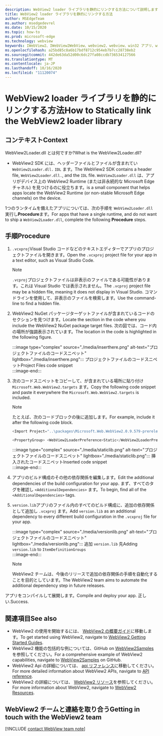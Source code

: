 ```yaml
---
description: WebView2 loader ライブラリを静的にリンクする方法について説明します。
title: WebView2 loader ライブラリを静的にリンクする方法
author: MSEdgeTeam
ms.author: msedgedevrel
ms.date: 10/15/2020
ms.topic: how-to
ms.prod: microsoft-edge
ms.technology: webview
keywords: IWebView2、IWebView2WebView、webview2、webview、win32 アプリ、win32、edge、ICoreWebView2、ICoreWebView2Host、browser control、edge html
ms.openlocfilehash: a25bd85c8a6b17bdf8712c954eb7b7cc28738eb2
ms.sourcegitcommit: 442de63da52d00c6dc27fa08ccdb736534127566
ms.translationtype: MT
ms.contentlocale: ja-JP
ms.lasthandoff: 10/16/2020
ms.locfileid: "11120074"
---
```

# <span data-ttu-id="18027-104">WebView2 loader ライブラリを静的にリンクする方法</span><span class="sxs-lookup"><span data-stu-id="18027-104">How to Statically link the WebView2 loader library</span></span>  

## <span data-ttu-id="18027-105">コンテキスト</span><span class="sxs-lookup"><span data-stu-id="18027-105">Context</span></span>  

<span data-ttu-id="18027-106">WebView2Loader.dll とは何ですか?</span><span class="sxs-lookup"><span data-stu-id="18027-106">What is the WebView2Loader.dll?</span></span>  

*   <span data-ttu-id="18027-107">WebView2 SDK には、ヘッダーファイルとファイルが含まれてい `WebView2Loader.dll.` `IDL` ます。</span><span class="sxs-lookup"><span data-stu-id="18027-107">The WebView2 SDK contains a header file, `WebView2Loader.dll.`, and the `IDL` file.</span></span> `WebView2Loader.dll` <span data-ttu-id="18027-108">は、アプリがデバイス上の WebView2 Runtime (または非永続的な Microsoft Edge チャネル) を見つけるのに役立ちます。</span><span class="sxs-lookup"><span data-stu-id="18027-108">is a small component that helps apps locate the WebView2 Runtime (or non-stable Microsoft Edge channels) on the device.</span></span>  

<span data-ttu-id="18027-109">1つのランタイムを備えたアプリについては、次の手順を `WebView2Loader.dll` 実行し**Procedure**ます。</span><span class="sxs-lookup"><span data-stu-id="18027-109">For apps that have a single runtime, and do not want to ship a `WebView2Loader.dll`, complete the following **Procedure** steps.</span></span>  

## <span data-ttu-id="18027-110">手順</span><span class="sxs-lookup"><span data-stu-id="18027-110">Procedure</span></span>  

1.  <span data-ttu-id="18027-111">`.vcxproj`Visual Studio コードなどのテキストエディターでアプリのプロジェクトファイルを開きます。</span><span class="sxs-lookup"><span data-stu-id="18027-111">Open the `.vcxproj` project file for your app in a text editor, such as Visual Studio Code.</span></span>  
    
    > [!NOTE]
    > <span data-ttu-id="18027-112">`.vcproj`プロジェクトファイルは非表示のファイルである可能性があります。これは Visual Studio では表示されません。</span><span class="sxs-lookup"><span data-stu-id="18027-112">The `.vcproj` project file may be a hidden file, meaning it does not display in Visual Studio.</span></span>  <span data-ttu-id="18027-113">コマンドラインを使用して、非表示のファイルを検索します。</span><span class="sxs-lookup"><span data-stu-id="18027-113">Use the command-line to find a hidden file.</span></span>  
    
1.  <span data-ttu-id="18027-114">WebView2 NuGet パッケージターゲットファイルが含まれているコードのセクションを見つけます。</span><span class="sxs-lookup"><span data-stu-id="18027-114">Locate the section in the code where you include the WebView2 NuGet package target files.</span></span>  <span data-ttu-id="18027-115">次の図では、コード内の場所が強調表示されています。</span><span class="sxs-lookup"><span data-stu-id="18027-115">The location in the code is highlighted in the following figure.</span></span>  
    
    :::image type="complex" source="./media/inserthere.png" alt-text="プロジェクトファイルのコードスニペット" lightbox="./media/inserthere.png"::: 
       <span data-ttu-id="18027-117">プロジェクトファイルのコードスニペット</span><span class="sxs-lookup"><span data-stu-id="18027-117">Project Files code snippet</span></span>  
    :::image-end:::  
    
1.  <span data-ttu-id="18027-118">次のコードスニペットをコピーして、が含まれている場所に貼り付け `Microsoft.Web.WebView2.targets` ます。</span><span class="sxs-lookup"><span data-stu-id="18027-118">Copy the following code snippet and paste it everywhere the `Microsoft.Web.WebView2.targets` is included.</span></span>  

    > [!NOTE]
    > <span data-ttu-id="18027-119">たとえば、次のコードブロックの後に追加します。</span><span class="sxs-lookup"><span data-stu-id="18027-119">For example, include it after the following code block.</span></span>  
    > 
    > ```csharp
    > <Import Project="..\packages\Microsoft.Web.WebView2.0.9.579-prerelease\build\native\Microsoft.Web.WebView2.targets" Condition="Exists('..\packages\Microsoft.Web.WebView2.0.9.579-prerelease\build\native\Microsoft.Web.WebView2.targets')" />
    > ```  
    
    ```csharp
    <PropertyGroup> <WebView2LoaderPreference>Static</WebView2LoaderPreference> </PropertyGroup>
    ```
    
    :::image type="complex" source="./media/staticlib.png" alt-text="プロジェクトファイルのコードスニペット" lightbox="./media/staticlib.png"::: 
       <span data-ttu-id="18027-121">挿入されたコードスニペット</span><span class="sxs-lookup"><span data-stu-id="18027-121">Inserted code snippet</span></span>  
    :::image-end:::  
    
1.  <span data-ttu-id="18027-122">アプリのビルド構成のその他の依存関係を編集します。</span><span class="sxs-lookup"><span data-stu-id="18027-122">Edit the additional dependencies of the build configuration for your app.</span></span>  <span data-ttu-id="18027-123">まず、すべてのタグを確認し `<AdditionalDependencies>` ます。</span><span class="sxs-lookup"><span data-stu-id="18027-123">To begin, find all of the `<AdditionalDependencies>` tags.</span></span>  
1.  <span data-ttu-id="18027-124">`version.lib`アプリのファイル内のすべてのビルド構成に、追加の依存関係として追加し `.vcxproj` ます。</span><span class="sxs-lookup"><span data-stu-id="18027-124">Add `version.lib` as an additional dependency to every different build configuration in the `.vcxproj` file for your app.</span></span>  
    
    :::image type="complex" source="./media/versionlib.png" alt-text="プロジェクトファイルのコードスニペット" lightbox="./media/versionlib.png"::: 
       <span data-ttu-id="18027-126">追加 `version.lib` 先</span><span class="sxs-lookup"><span data-stu-id="18027-126">Adding `version.lib` to</span></span> `ItemDefinitionGroups`  
    :::image-end:::  
    
    > [!NOTE]
    > <span data-ttu-id="18027-127">WebView2 チームは、今後のリリースで追加の依存関係の手順を自動化することを目的としています。</span><span class="sxs-lookup"><span data-stu-id="18027-127">The WebView2 team aims to automate the additional dependency step in future releases.</span></span>  
    
<span data-ttu-id="18027-128">アプリをコンパイルして展開します。</span><span class="sxs-lookup"><span data-stu-id="18027-128">Compile and deploy your app.</span></span>  <span data-ttu-id="18027-129">正しい.</span><span class="sxs-lookup"><span data-stu-id="18027-129">Success.</span></span>  

## <span data-ttu-id="18027-130">関連項目</span><span class="sxs-lookup"><span data-stu-id="18027-130">See also</span></span>  

*   <span data-ttu-id="18027-131">WebView2 の使用を開始するには、 [WebView2 の概要ガイド][Webview2MainGettingStarted]に移動します。</span><span class="sxs-lookup"><span data-stu-id="18027-131">To get started using WebView2, navigate to [WebView2 Getting Started Guides][Webview2MainGettingStarted].</span></span>  
*   <span data-ttu-id="18027-132">WebView2 機能の包括的な例については、GitHub on [WebView2Samples][GithubMicrosoftedgeWebview2samples] を参照してください。</span><span class="sxs-lookup"><span data-stu-id="18027-132">For a comprehensive example of WebView2 capabilities, navigate to [WebView2Samples][GithubMicrosoftedgeWebview2samples] on GitHub.</span></span>
*   <span data-ttu-id="18027-133">WebView2 Api の詳細については、 [api リファレンス][Webview2ApiReference]に移動してください。</span><span class="sxs-lookup"><span data-stu-id="18027-133">For more detailed information about WebView2 APIs, navigate to [API reference][Webview2ApiReference].</span></span>
*   <span data-ttu-id="18027-134">WebView2 の詳細については、 [WebView2 リソース][Webview2MainNextSteps]を参照してください。</span><span class="sxs-lookup"><span data-stu-id="18027-134">For more information about WebView2, navigate to [WebView2 Resources][Webview2MainNextSteps].</span></span>

## <span data-ttu-id="18027-135">WebView2 チームと連絡を取り合う</span><span class="sxs-lookup"><span data-stu-id="18027-135">Getting in touch with the WebView2 team</span></span>  

[!INCLUDE [contact WebView team note](../includes/contact-webview-team-note.md)]  

<!-- links -->  

[DevtoolsGuideChromiumMain]: ../../devtools-guide-chromium.md "Microsoft Edge (Chromium) 開発者ツール |Microsoft ドキュメント"  

[Webview2ApiReference]: ../webview2-api-reference.md "Microsoft Edge WebView2 API リファレンス |Microsoft ドキュメント"  
[Webview2MainNextSteps]: ../index.md#next-steps "次の手順-Microsoft Edge WebView2 の概要 (プレビュー) |Microsoft ドキュメント"  
[Webview2MainGettingStarted]: ../index.md#getting-started "はじめに-Microsoft Edge WebView2 の概要 (プレビュー) |Microsoft ドキュメント"  

[GithubMicrosoftedgeWebviewfeedbackMain]: https://github.com/MicrosoftEdge/WebViewFeedback "WebView フィードバック-MicrosoftEdge/WebViewFeedback |GitHub"  
[GithubMicrosoftedgeWebview2samples]: https://github.com/MicrosoftEdge/WebView2Samples "WebView2 サンプル-MicrosoftEdge/WebView2Samples |GitHub"  

[GithubMicrosoftVscodeJSDebugWhatsNew]: https://github.com/microsoft/vscode-js-debug#whats-new "新機能-Visual Studio コードの JavaScript デバッガー-microsoft/vscode-js-debug |GitHub"  

[GithubMicrosoftVscodeEdgeDebug2ReadmeChromiumWebviewApplications]: https://github.com/microsoft/vscode-edge-debug2/blob/master/README.md#microsoft-edge-chromium-webview-applications "Microsoft Edge (Chromium) WebView アプリケーション-Visual Studio Code-Microsoft Edge 用デバッガー-microsoft/vscode-edge-debug2 |GitHub"  

